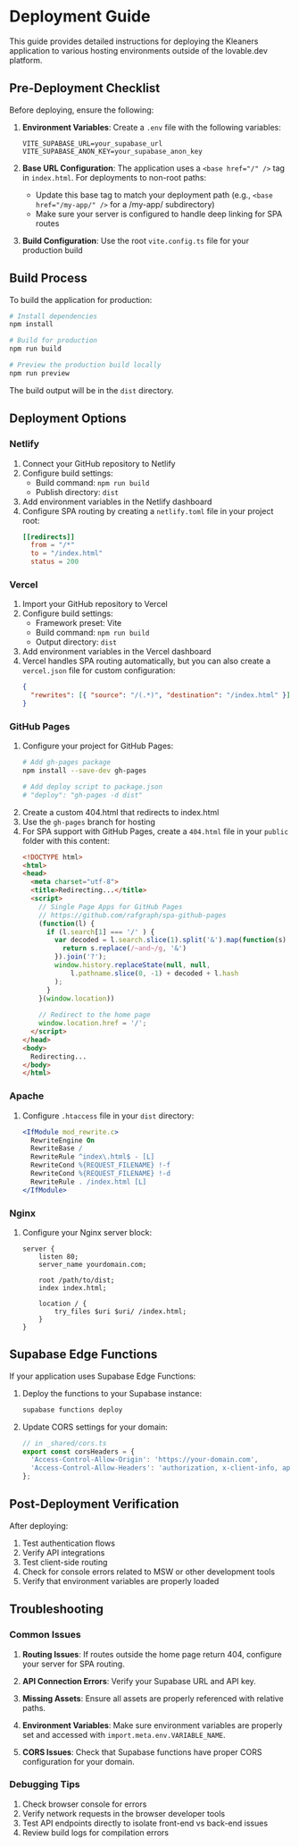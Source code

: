
# Deployment Guide

This guide provides detailed instructions for deploying the Kleaners application to various hosting environments outside of the lovable.dev platform.

## Pre-Deployment Checklist

Before deploying, ensure the following:

1. **Environment Variables**: Create a `.env` file with the following variables:
   ```
   VITE_SUPABASE_URL=your_supabase_url
   VITE_SUPABASE_ANON_KEY=your_supabase_anon_key
   ```

2. **Base URL Configuration**: The application uses a `<base href="/" />` tag in `index.html`. For deployments to non-root paths:
   - Update this base tag to match your deployment path (e.g., `<base href="/my-app/" />` for a /my-app/ subdirectory)
   - Make sure your server is configured to handle deep linking for SPA routes

3. **Build Configuration**: Use the root `vite.config.ts` file for your production build

## Build Process

To build the application for production:

```bash
# Install dependencies
npm install

# Build for production
npm run build

# Preview the production build locally
npm run preview
```

The build output will be in the `dist` directory.

## Deployment Options

### Netlify

1. Connect your GitHub repository to Netlify
2. Configure build settings:
   - Build command: `npm run build`
   - Publish directory: `dist`
3. Add environment variables in the Netlify dashboard
4. Configure SPA routing by creating a `netlify.toml` file in your project root:
   ```toml
   [[redirects]]
     from = "/*"
     to = "/index.html"
     status = 200
   ```

### Vercel

1. Import your GitHub repository to Vercel
2. Configure build settings:
   - Framework preset: Vite
   - Build command: `npm run build`
   - Output directory: `dist`
3. Add environment variables in the Vercel dashboard
4. Vercel handles SPA routing automatically, but you can also create a `vercel.json` file for custom configuration:
   ```json
   {
     "rewrites": [{ "source": "/(.*)", "destination": "/index.html" }]
   }
   ```

### GitHub Pages

1. Configure your project for GitHub Pages:
   ```bash
   # Add gh-pages package
   npm install --save-dev gh-pages
   
   # Add deploy script to package.json
   # "deploy": "gh-pages -d dist"
   ```
2. Create a custom 404.html that redirects to index.html
3. Use the `gh-pages` branch for hosting
4. For SPA support with GitHub Pages, create a `404.html` file in your `public` folder with this content:
   ```html
   <!DOCTYPE html>
   <html>
   <head>
     <meta charset="utf-8">
     <title>Redirecting...</title>
     <script>
       // Single Page Apps for GitHub Pages
       // https://github.com/rafgraph/spa-github-pages
       (function(l) {
         if (l.search[1] === '/' ) {
           var decoded = l.search.slice(1).split('&').map(function(s) { 
             return s.replace(/~and~/g, '&')
           }).join('?');
           window.history.replaceState(null, null,
               l.pathname.slice(0, -1) + decoded + l.hash
           );
         }
       }(window.location))
       
       // Redirect to the home page
       window.location.href = '/';
     </script>
   </head>
   <body>
     Redirecting...
   </body>
   </html>
   ```

### Apache

1. Configure `.htaccess` file in your `dist` directory:
   ```apache
   <IfModule mod_rewrite.c>
     RewriteEngine On
     RewriteBase /
     RewriteRule ^index\.html$ - [L]
     RewriteCond %{REQUEST_FILENAME} !-f
     RewriteCond %{REQUEST_FILENAME} !-d
     RewriteRule . /index.html [L]
   </IfModule>
   ```

### Nginx

1. Configure your Nginx server block:
   ```nginx
   server {
       listen 80;
       server_name yourdomain.com;
       
       root /path/to/dist;
       index index.html;
       
       location / {
           try_files $uri $uri/ /index.html;
       }
   }
   ```

## Supabase Edge Functions

If your application uses Supabase Edge Functions:

1. Deploy the functions to your Supabase instance:
   ```bash
   supabase functions deploy
   ```

2. Update CORS settings for your domain:
   ```typescript
   // in _shared/cors.ts
   export const corsHeaders = {
     'Access-Control-Allow-Origin': 'https://your-domain.com',
     'Access-Control-Allow-Headers': 'authorization, x-client-info, apikey, content-type',
   };
   ```

## Post-Deployment Verification

After deploying:

1. Test authentication flows
2. Verify API integrations
3. Test client-side routing
4. Check for console errors related to MSW or other development tools
5. Verify that environment variables are properly loaded

## Troubleshooting

### Common Issues

1. **Routing Issues**: If routes outside the home page return 404, configure your server for SPA routing.

2. **API Connection Errors**: Verify your Supabase URL and API key.

3. **Missing Assets**: Ensure all assets are properly referenced with relative paths.

4. **Environment Variables**: Make sure environment variables are properly set and accessed with `import.meta.env.VARIABLE_NAME`.

5. **CORS Issues**: Check that Supabase functions have proper CORS configuration for your domain.

### Debugging Tips

1. Check browser console for errors
2. Verify network requests in the browser developer tools
3. Test API endpoints directly to isolate front-end vs back-end issues
4. Review build logs for compilation errors
